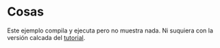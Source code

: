 # Cosas
Este ejemplo compila y ejecuta pero no muestra nada. Ni suquiera con la versión calcada del [tutorial](https://glusoft.com/sdl2-tutorials/sprite-animations-sdl/).

